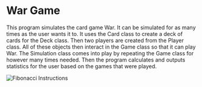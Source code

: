 # War Game

This program simulates the card game War. It can be simulated for as many times
as the user wants it to. It uses the Card class to create a deck of cards for
the Deck class. Then two players are created from the Player class. All of these
objects then interact in the Game class so that it can play War. The Simulation
class comes into play by repeating the Game class for however many times needed.
Then the program calculates and outputs statistics for the user based on the
games that were played.

![Fibonacci Instructions](https://github.com/coleternes/gifs/blob/main/cpsc231/war.gif)
